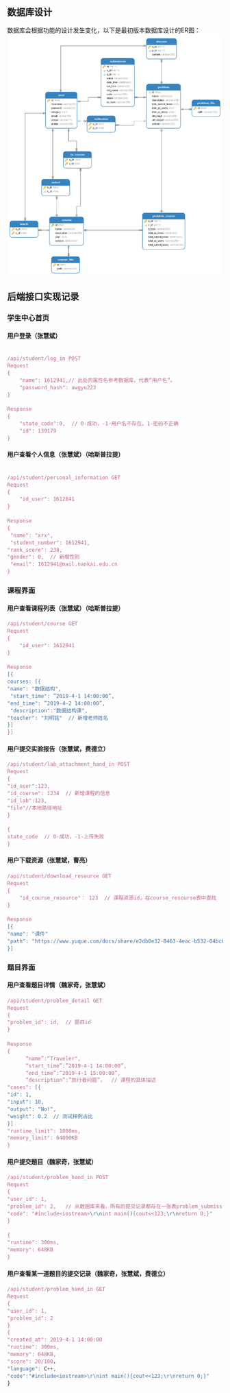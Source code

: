 
## 数据库设计

数据库会根据功能的设计发生变化，以下是最初版本数据库设计的ER图：  
![database](img/db.png "db")  

## 后端接口实现记录

### 学生中心首页

#### 用户登录（张慧斌）

```JavaScript

/api/student/log_in POST
Request
{
    "name": 1612941,// 此处的属性名参考数据库，代表“用户名”。
    "password_hash": awgyu223
}

Response
{
    "state_code":0,  // 0-成功，-1-用户名不存在，1-密码不正确
    "id": 139179
}
```

#### 用户查看个人信息（张慧斌）（哈斯普拉提）

```JavaScript

/api/student/personal_information GET
Request
{
    "id_user": 1612841
}

Response
{
 "name": "xrx",
 "student_number": 1612941,
"rank_score": 238,
"gender": 0,  // 新增性别
 "email": 1612941@mail.nankai.edu.cn
}

```

### 课程界面

#### 用户查看课程列表（张慧斌）（哈斯普拉提）

```JavaScript
/api/student/course GET
Request
{
    "id_user": 1612941
}

Response
[{
courses: [{
"name": "数据结构",
 "start_time": ”2019-4-1 14:00:00”,
"end_time": ”2019-4-2 14:00:00”,
 "description":"数据结构课",
"teacher": "刘明铭"  // 新增老师姓名
}]
}]
```

#### 用户提交实验报告（张慧斌，费德立）

```JavaScript
/api/student/lab_attachment_hand_in POST
Request
{
"id_user":123,
"id_course": 1234  // 新增课程的信息
"id_lab":123,
"file"//本地路径地址
}

{
state_code  // 0-成功，-1-上传失败
}
```

#### 用户下载资源（张慧斌，曹亮）

```JavaScript
/api/student/download_resource GET
Request
{
    "id_course_resource"： 123  // 课程资源id，在course_resourse表中查找
}

Response
[{
"name": "课件"
"path": "https://www.yuque.com/docs/share/e2db0e32-8463-4eac-b532-04bc6709eaa5"
}]

```

### 题目界面

#### 用户查看题目详情（魏家奇，张慧斌）

```JavaScript
/api/student/problem_detail GET
Request
{
"problem_id": id,  // 题目id
}

Response
{
      “name”:“Traveler",
      “start_time”:”2019-4-1 14:00:00”,
      “end_time”:”2019-4-1 15:00:00”,
      “description”:”旅行者问题”，  // 课程的具体描述
"cases": [{
"id": 1,
"input": 10,
"output": "No!",
"weight": 0.2  // 测试样例占比
}]
"runtime_limit": 1000ms,
"memory_limit": 64000KB
}
```

#### 用户提交题目（魏家奇，张慧斌）

```JavaScript
/api/student/problem_hand_in POST
Request
{
"user_id": 1,
"problem_id": 2,   // 从数据库来看，所有的提交记录都存在一张表problem_submission中
"code": "#include<iostream>\r\nint main(){cout<<123;\r\nreturn 0;}"
}

{
"runtime": 300ms,
"memory": 648KB
}
```

#### 用户查看某一道题目的提交记录（魏家奇，张慧斌，费德立）

```JavaScript
/api/student/problem_hand_in GET
Request
{
"user_id": 1,
"problem_id": 2
}
{
"created_at": 2019-4-1 14:00:00
"runtime": 300ms,
"memory": 648KB,
"score": 20/100，
"language": C++,
"code":"#include<iostream>\r\nint main(){cout<<123;\r\nreturn 0;}"
}
```